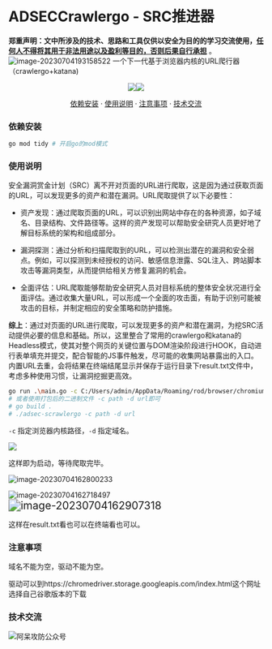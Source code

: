 # ADSECCrawlergo - SRC推进器
**郑重声明：文中所涉及的技术、思路和工具仅供以安全为目的的学习交流使用，<u>任何人不得将其用于非法用途以及盈利等目的，否则后果自行承担</u>** 。
![image-20230704193158522](https://cdn.jsdelivr.net/gh/z-bool/images@master/img/image-20230704193158522.png)
一个下一代基于浏览器内核的URL爬行器（crawlergo+katana)

<p align="center"><a href="https://opensource.org/licenses/MIT"><img src="https://img.shields.io/badge/license-MIT-_red.svg"></a><a href="https://github.com/z-bool/ADSECCrawlergo"><img  src="https://goreportcard.com/badge/github.com/projectdiscovery/httpx"></a></p>

<p align="center"><a href="#install">依赖安装</a> · <a href="#tall">使用说明</a> · <a href="#notice">注意事项</a> · <a href="#communicate">技术交流</a></p>

<div id="install"></div>
<h3>依赖安装</h3>

```bash
go mod tidy # 开启go的mod模式
```

<div id= "tall"></div>
<h3>使用说明</h3>

安全漏洞赏金计划（SRC）离不开对页面的URL进行爬取，这是因为通过获取页面的URL，可以发现更多的资产和潜在漏洞。URL爬取提供了以下必要性：

- 资产发现：通过爬取页面的URL，可以识别出网站中存在的各种资源，如子域名、目录结构、文件路径等。这样的资产发现可以帮助安全研究人员更好地了解目标系统的架构和组成部分。

- 漏洞探测：通过分析和扫描爬取到的URL，可以检测出潜在的漏洞和安全弱点。例如，可以探测到未经授权的访问、敏感信息泄露、SQL注入、跨站脚本攻击等漏洞类型，从而提供给相关方修复漏洞的机会。

- 全面评估：URL爬取能够帮助安全研究人员对目标系统的整体安全状况进行全面评估。通过收集大量URL，可以形成一个全面的攻击面，有助于识别可能被攻击的目标，并制定相应的安全策略和防护措施。

<strong>综上</strong>：通过对页面的URL进行爬取，可以发现更多的资产和潜在漏洞，为挖SRC活动提供必要的信息和基础。所以，这里整合了常用的crawlergo和katana的Headless模式，使其对整个网页的关键位置与DOM渲染阶段进行HOOK，自动进行表单填充并提交，配合智能的JS事件触发，尽可能的收集网站暴露出的入口。内置URL去重，会将结果在终端结尾显示并保存于运行目录下result.txt文件中，考虑多种使用习惯，让漏洞挖掘更高效。

```bash
go run .\main.go -c C:/Users/admin/AppData/Roaming/rod/browser/chromium-1131003/chrome.exe -d https://www.sf-express.com # 以顺丰官网为例，本菜狗在顺丰SRC里混
# 或者使用打包后的二进制文件 -c path -d url即可
# go build .
# ./adsec-scrawlergo -c path -d url
```

`-c` 指定浏览器内核路径，`-d` 指定域名。

![](https://cdn.jsdelivr.net/gh/z-bool/images@master/img/image-20230704162404206.png)

这样即为启动，等待爬取完毕。

![image-20230704162800233](https://cdn.jsdelivr.net/gh/z-bool/images@master/img/image-20230704162800233.png)

<img src="https://cdn.jsdelivr.net/gh/z-bool/images@master/img/image-20230704162718497.png" alt="image-20230704162718497"  />

<img src="https://cdn.jsdelivr.net/gh/z-bool/images@master/img/image-20230704162907318.png" alt="image-20230704162907318" style="zoom:150%;" />

这样在result.txt看也可以在终端看也可以。

<div id="notice"></div>

<h3>注意事项</h3>

域名不能为空，驱动不能为空。

驱动可以到https://chromedriver.storage.googleapis.com/index.html这个网址选择自己谷歌版本的下载

<div id="communicate"></div>

<h3>技术交流</h3>

<img src="https://cdn.jsdelivr.net/gh/z-bool/images@master/img/qrcode_for_gh_c90beef1e2e7_258.jpg" alt="阿呆攻防公众号" style="zoom:100%;" />